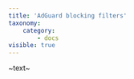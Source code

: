 ```yaml
---
title: 'AdGuard blocking filters'
taxonomy:
    category:
        - docs
visible: true
---
```


~text~